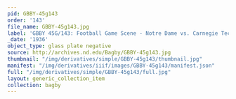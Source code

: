```yaml
---
pid: GBBY-45g143
order: '143'
file_name: GBBY-45g143.jpg
label: 'GBBY 45G/143: Football Game Scene - Notre Dame vs. Carnegie Tech - 1936'
_date: '1936'
object_type: glass plate negative
source: http://archives.nd.edu/Bagby/GBBY-45g143.jpg
thumbnail: "/img/derivatives/simple/GBBY-45g143/thumbnail.jpg"
manifest: "/img/derivatives/iiif/images/GBBY-45g143/manifest.json"
full: "/img/derivatives/simple/GBBY-45g143/full.jpg"
layout: generic_collection_item
collection: bagby
---
```


